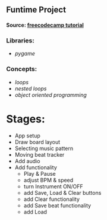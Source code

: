 ## Funtime Project
#### Source: [freecodecamp tutorial](https://www.freecodecamp.org/news/create-a-drum-machine-with-python-and-pygame/)

### Libraries:
* _pygame_

### Concepts:
* _loops_
* _nested loops_
* _object oriented programming_

# Stages:
* App setup 
* Draw board layout 
* Selecting music pattern 
* Moving beat tracker
* Add audio
* Add functionality 
    - Play & Pause
    - adjust BPM & speed
    - turn Instrument ON/OFF
    - add Save, Load & Clear buttons
    - add Clear functionality
    - add Save beat functionality
    - add Load  


